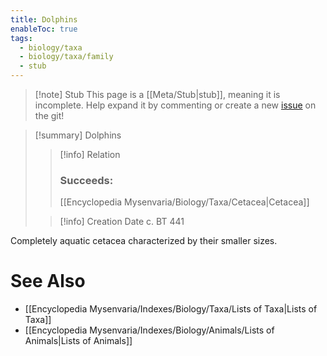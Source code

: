 ```yaml
---
title: Dolphins
enableToc: true
tags:
  - biology/taxa
  - biology/taxa/family
  - stub
---
```


> [!note] Stub
> This page is a [[Meta/Stub|stub]], meaning it is incomplete. Help expand it by commenting or create a new [issue](https://github.com/RagtimeGal/quartz--encyclopedia-mysenvaria/issues/new/choose) on the git!


> [!summary] Dolphins
> > [!info] Relation
> > ### Succeeds:
> > [[Encyclopedia Mysenvaria/Biology/Taxa/Cetacea|Cetacea]]
>
> > [!info] Creation Date
> > c. BT 441

Completely aquatic cetacea characterized by their smaller sizes.

# See Also
- [[Encyclopedia Mysenvaria/Indexes/Biology/Taxa/Lists of Taxa|Lists of Taxa]]
- [[Encyclopedia Mysenvaria/Indexes/Biology/Animals/Lists of Animals|Lists of Animals]]
